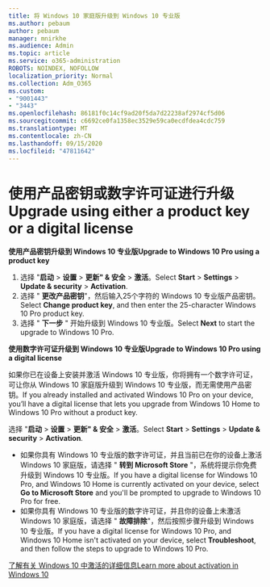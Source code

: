 ```yaml
---
title: 将 Windows 10 家庭版升级到 Windows 10 专业版
ms.author: pebaum
author: pebaum
manager: mnirkhe
ms.audience: Admin
ms.topic: article
ms.service: o365-administration
ROBOTS: NOINDEX, NOFOLLOW
localization_priority: Normal
ms.collection: Adm_O365
ms.custom:
- "9001443"
- "3443"
ms.openlocfilehash: 86181f0c14cf9ad20f5da7d22238af2974cf5d06
ms.sourcegitcommit: c6692ce0fa1358ec3529e59ca0ecdfdea4cdc759
ms.translationtype: MT
ms.contentlocale: zh-CN
ms.lasthandoff: 09/15/2020
ms.locfileid: "47811642"
---
```

# <a name="upgrade-using-either-a-product-key-or-a-digital-license"></a><span data-ttu-id="08ead-102">使用产品密钥或数字许可证进行升级</span><span class="sxs-lookup"><span data-stu-id="08ead-102">Upgrade using either a product key or a digital license</span></span>

<span data-ttu-id="08ead-103">**使用产品密钥升级到 Windows 10 专业版**</span><span class="sxs-lookup"><span data-stu-id="08ead-103">**Upgrade to Windows 10 Pro using a product key**</span></span>

1. <span data-ttu-id="08ead-104">选择 "**启动**  >  **设置**  >  **更新" & 安全**  >  **激活**。</span><span class="sxs-lookup"><span data-stu-id="08ead-104">Select **Start** > **Settings** > **Update & security** > **Activation**.</span></span>
2. <span data-ttu-id="08ead-105">选择 " **更改产品密钥**"，然后输入25个字符的 Windows 10 专业版产品密钥。</span><span class="sxs-lookup"><span data-stu-id="08ead-105">Select **Change product key**, and then enter the 25-character Windows 10 Pro product key.</span></span>
3. <span data-ttu-id="08ead-106">选择 " **下一步** " 开始升级到 Windows 10 专业版。</span><span class="sxs-lookup"><span data-stu-id="08ead-106">Select **Next** to start the upgrade to Windows 10 Pro.</span></span>

<span data-ttu-id="08ead-107">**使用数字许可证升级到 Windows 10 专业版**</span><span class="sxs-lookup"><span data-stu-id="08ead-107">**Upgrade to Windows 10 Pro using a digital license**</span></span>

<span data-ttu-id="08ead-108">如果你已在设备上安装并激活 Windows 10 专业版，你将拥有一个数字许可证，可让你从 Windows 10 家庭版升级到 Windows 10 专业版，而无需使用产品密钥。</span><span class="sxs-lookup"><span data-stu-id="08ead-108">If you already installed and activated Windows 10 Pro on your device, you’ll have a digital license that lets you upgrade from Windows 10 Home to Windows 10 Pro without a product key.</span></span>

<span data-ttu-id="08ead-109">选择 "**启动**  >  **设置**  >  **更新" & 安全**  >  **激活**。</span><span class="sxs-lookup"><span data-stu-id="08ead-109">Select **Start** > **Settings** > **Update & security** > **Activation**.</span></span>

- <span data-ttu-id="08ead-110">如果你具有 Windows 10 专业版的数字许可证，并且当前已在你的设备上激活 Windows 10 家庭版，请选择 " **转到 Microsoft Store** "，系统将提示你免费升级到 Windows 10 专业版。</span><span class="sxs-lookup"><span data-stu-id="08ead-110">If you have a digital license for Windows 10 Pro, and Windows 10 Home is currently activated on your device, select **Go to Microsoft Store** and you'll be prompted to upgrade to Windows 10 Pro for free.</span></span>
- <span data-ttu-id="08ead-111">如果你具有 Windows 10 专业版的数字许可证，并且你的设备上未激活 Windows 10 家庭版，请选择 " **故障排除**"，然后按照步骤升级到 Windows 10 专业版。</span><span class="sxs-lookup"><span data-stu-id="08ead-111">If you have a digital license for Windows 10 Pro, and Windows 10 Home isn't activated on your device, select **Troubleshoot**, and then follow the steps to upgrade to Windows 10 Pro.</span></span>

[<span data-ttu-id="08ead-112">了解有关 Windows 10 中激活的详细信息</span><span class="sxs-lookup"><span data-stu-id="08ead-112">Learn more about activation in Windows 10</span></span>](https://support.microsoft.com/help/12440)